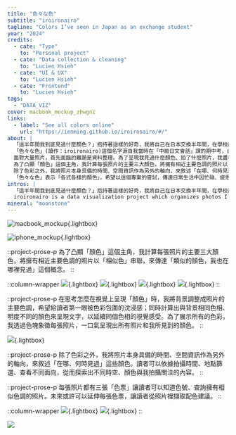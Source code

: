 ```yaml
---
title: "色々な色"
subtitle: "iroironairo"
tagline: "Colors I’ve seen in Japan as an exchange student"
year: "2024"
credits:
  - cate: "Type"
    to: "Personal project"
  - cate: "Data collection & cleaning"
    to: "Lucien Hsieh"
  - cate: "UI & UX"
    to: "Lucien Hsieh"
  - cate: "Frontend"
    to: "Lucien Hsieh"
tags:
  - "DATA_VIZ"
cover: macbook_mockup_zhwgnz
links:
  - label: "See all colors online"
    url: "https://ienming.github.io/iroironairo/#/"
about: |
  「這半年間我到底見過什麼顏色？」抱持著這樣的好奇，我將自己在日本交換半年間，在學校亂晃、超市買菜、到處旅遊時拍下的九百多張照片整理成這份作品。
  「色々な色」(讀作：iroironairo)這個名字源自我當時在「中級日文會話」課的期中考，自我介紹時脫口而出這個詞，被他充滿回文的韻律吸引、進而有了這個概念。
  面對大量照片，首先面臨的難題是資料整理。為了呈現我見過什麼顏色、拍了什麼照片，我盡可能保留所有生活中拍攝的面向，只過濾掉構圖相同的照片，留下所有不精雕細琢、隨意拍下的生活照。
  為了凸顯「顏色」這個主角，我計算每張照片的主要三大顏色，將擁有相近主要色調的照片以「相似色」串聯，來傳達「類似的顏色，我也在哪裡見過」這個概念。
  除了色彩之外，我將照片本身具備的時間、空間資訊作為另外的軸向，來敘述「在哪、何時見過」這些顏色。讀者可以依據拍攝時間、地點篩選、查看不同面向，從而探索出不同時空、顏色與我拍攝關注的內容。
  「色々な色」表示「各式各樣的顏色」，希望以這個專案的嘗試，傳達日常生活中因忙碌、疲憊而習以為常的東西，也許換個角度，就能得到些有趣發現。
intros: |
  「這半年間我到底見過什麼顏色？」抱持著這樣的好奇，我將自己在日本交換半年間，在學校亂晃、超市買菜、到處旅遊時拍下的九百多張照片整理成這份資料視覺化作品。
  iroironairo is a data visualization project which organizes photos I took during my time as an exchange student in Japan.
mineral: "moonstone"
---
```


![macbook_mockup](macbook_mockup_zhwgnz ""){.lightbox}

![iphone_mockup](iphone_mockups_xizeti ""){.lightbox}

::project-prose-p
為了凸顯「顏色」這個主角，我計算每張照片的主要三大顏色，將擁有相近主要色調的照片以「相似色」串聯，來傳達「類似的顏色，我也在哪裡見過」這個概念。
::

::column-wrapper
![](display_5_h8x06r ""){.lightbox}
![](display_1_o285xq ""){.lightbox}
![](display_3_vupzxl ""){.lightbox}
![](display_0_fpclx5 ""){.lightbox}
::

::project-prose-p
在思考怎麼在視覺上呈現「顏色」時，我將背景調整成照片的主要色調，希望給讀者第一眼被色彩包圍的沈浸感；同時計算出與背景相同色相、明度不同的顏色來呈現文字，以延續同個色相的視覺感受。為了展示所有的色彩，我透過色塊象徵每張照片，一口氣呈現出所有照片和我所見到的顏色。
::

![](all_0_qjuhni ""){.lightbox}

::project-prose-p
除了色彩之外，我將照片本身具備的時間、空間資訊作為另外的軸向，來敘述「在哪、何時見過」這些顏色。讀者可以依據拍攝時間、地點篩選、查看不同面向，從而探索出不同時空、顏色與我拍攝關注的內容。
::

::project-prose-p
每張照片都有三張「色票」讓讀者可以知道色號、查詢擁有相似色調的照片。未來或許可以延伸每張色票，讓讀者從照片裡擷取配色建議。
::

::column-wrapper
![](specific_day_0_rxfikk ""){.lightbox}
![](specific_day_1_ifjqyh ""){.lightbox}
::

![](enter_animation_xdptwm "")